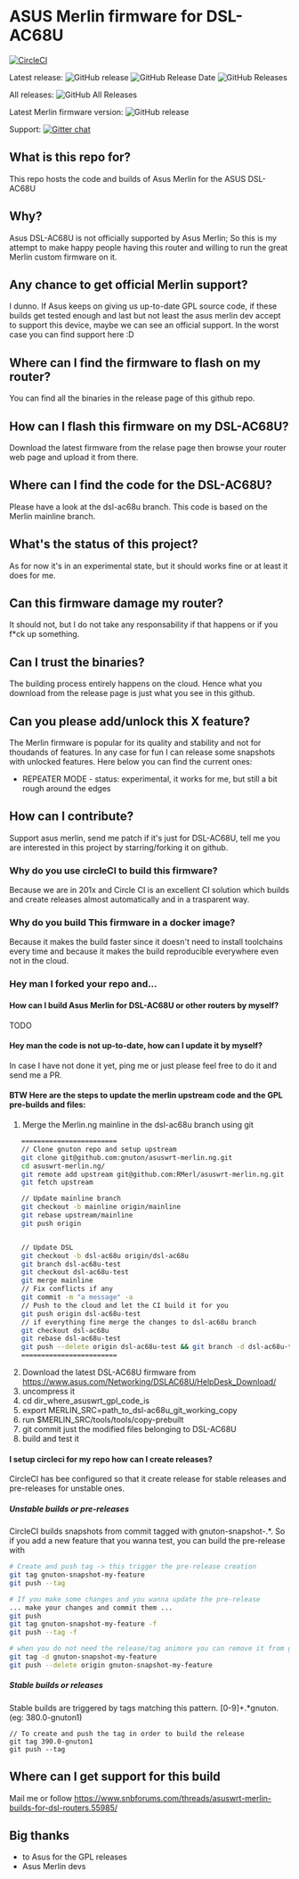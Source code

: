 # ASUS Merlin firmware for DSL-AC68U

[![CircleCI](https://circleci.com/gh/gnuton/asuswrt-merlin.ng/tree/dsl-ac68u.svg?style=svg)](https://circleci.com/gh/gnuton/asuswrt-merlin.ng/tree/dsl-ac68u)

Latest release:
![GitHub release](https://img.shields.io/github/release/gnuton/asuswrt-merlin.ng.svg) 
![GitHub Release Date](https://img.shields.io/github/release-date/gnuton/asuswrt-merlin.ng.svg)
![GitHub Releases](https://img.shields.io/github/downloads/gnuton/asuswrt-merlin.ng/latest/total.svg)

All releases:
![GitHub All Releases](https://img.shields.io/github/downloads/gnuton/asuswrt-merlin.ng/total.svg)

Latest Merlin firmware version: ![GitHub release](https://img.shields.io/github/tag/RMerl/asuswrt-merlin.ng.svg)


Support: [![Gitter chat](https://badges.gitter.im/asuswrt/merlin-dsl.png)](https://gitter.im/asuswrt/merlin-dsl "Gitter chat")



## What is this repo for?
This repo hosts the code and builds of Asus Merlin for the ASUS DSL-AC68U

## Why?
Asus DSL-AC68U is not officially supported by Asus Merlin; So this is my attempt to make happy people having this router and willing to run the great Merlin custom firmware on it.

## Any chance to get official Merlin support?
I dunno. If  Asus keeps on giving us up-to-date GPL source code, if these builds get tested enough and last but not least the asus merlin dev accept to support this device, maybe we can see an official support.
In the worst case you can find support here :D

## Where can I find the firmware to flash on my router?
You can find all the binaries in the release page of this github repo.

## How can I flash this firmware on my DSL-AC68U?
Download the latest firmware from the relase page then browse your router web page and upload it from there.

## Where can I find the code for the DSL-AC68U?
Please have a look at the dsl-ac68u branch. This code is based on the Merlin mainline branch.

## What's the status of this project?
As for now it's in an experimental state, but it should works fine or at least it does for me.

## Can this firmware damage my router?
It should not, but I do not take any responsability if that happens or if you f*ck up something. 

## Can I trust the binaries?
The building process entirely happens on the cloud. Hence what you download from the release page is just what you see in this github.

## Can you please add/unlock this X feature?
The Merlin firmware is popular for its quality and stability and not for thoudands of features. In any case for fun I can release some snapshots with unlocked features. Here below you can find the current ones:
* REPEATER MODE - status: experimental, it works for me, but still a bit rough around the edges


## How can I contribute?
Support asus merlin, send me patch if it's just for DSL-AC68U, tell me you are interested in this project by starring/forking it on github.

### Why do you use circleCI to build this firmware?
Because we are in 201x and Circle CI is an excellent CI solution which builds and create releases almost automatically and in a trasparent way.

### Why do you build This firmware in a docker image?
Because it makes the build faster since it doesn't need to install toolchains every time and because it makes the build reproducible everywhere even not in the cloud.

### Hey man I forked your repo and...
#### How can I build Asus Merlin for DSL-AC68U or other routers by myself?
TODO

#### Hey man the code is not up-to-date, how can I update it by myself?
In case I have not done it yet, ping me or just please feel free to do it and send me a PR.

#### BTW Here are the steps to update the merlin upstream code and the GPL pre-builds and files:
1. Merge the Merlin.ng mainline in the dsl-ac68u branch using git
```bash
   ========================
   // Clone gnuton repo and setup upstream
   git clone git@github.com:gnuton/asuswrt-merlin.ng.git
   cd asuswrt-merlin.ng/
   git remote add upstream git@github.com:RMerl/asuswrt-merlin.ng.git
   git fetch upstream

   // Update mainline branch
   git checkout -b mainline origin/mainline
   git rebase upstream/mainline
   git push origin


   // Update DSL
   git checkout -b dsl-ac68u origin/dsl-ac68u
   git branch dsl-ac68u-test
   git checkout dsl-ac68u-test
   git merge mainline
   // Fix conflicts if any
   git commit -m "a message" -a
   // Push to the cloud and let the CI build it for you
   git push origin dsl-ac68u-test
   // if everything fine merge the changes to dsl-ac68u branch
   git checkout dsl-ac68u
   git rebase dsl-ac68u-test
   git push --delete origin dsl-ac68u-test && git branch -d dsl-ac68u-test
   ========================
```
2. Download the latest DSL-AC68U firmware from https://www.asus.com/Networking/DSLAC68U/HelpDesk_Download/
3. uncompress it
4. cd dir_where_asuswrt_gpl_code_is
5. export MERLIN_SRC=path_to_dsl-ac68u_git_working_copy
6. run $MERLIN_SRC/tools/tools/copy-prebuilt
7. git commit just the modified files belonging to DSL-AC68U
8. build and test it

#### I setup circleci for my repo how can I create releases?
CircleCI has bee configured so that it create release for stable releases and pre-releases for unstable ones.

##### Unstable builds or pre-releases
CircleCI builds snapshots from commit tagged with gnuton-snapshot-.*. So if you add a new feature that you wanna test, you can build the pre-release with

```bash
# Create and push tag -> this trigger the pre-release creation
git tag gnuton-snapshot-my-feature
git push --tag

# If you make some changes and you wanna update the pre-release
... make your changes and commit them ...
git push
git tag gnuton-snapshot-my-feature -f
git push --tag -f

# when you do not need the release/tag animore you can remove it from github and from the repo
git tag -d gnuton-snapshot-my-feature
git push --delete origin gnuton-snapshot-my-feature
```
##### Stable builds or releases
Stable builds are triggered by tags matching this pattern. [0-9]+.*gnuton. (eg: 380.0-gnuton1)
```
// To create and push the tag in order to build the release
git tag 390.0-gnuton1
git push --tag
```
## Where can I get support for this build
Mail me or follow https://www.snbforums.com/threads/asuswrt-merlin-builds-for-dsl-routers.55985/

## Big thanks
- to Asus for the GPL releases
- Asus Merlin devs
